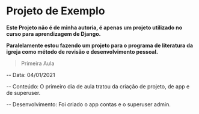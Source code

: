 # Projeto de Exemplo

<b>Este Projeto não é de minha autoria, é apenas um projeto utilizado no curso para aprendizagem de Django.  

Paralelamente estou fazendo um projeto para o programa de literatura da igreja como método de revisão e desenvolvimento pessoal.</b>

> Primeira Aula

<p>
-- Data: 04/01/2021

-- Conteúdo:
	O primeiro dia de aula tratou da criação de projeto, de app e de superuser.  

-- Desenvolvimento:
	Foi criado o app contas e o superuser admin.
</p>